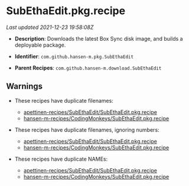 # SubEthaEdit.pkg.recipe

_Last updated 2021-12-23 19:58:08Z_

- **Description**: Downloads the latest Box Sync disk image, and builds a deployable package.

- **Identifier**: `com.github.hansen-m.pkg.SubEthaEdit`

- **Parent Recipes**: `com.github.hansen-m.download.SubEthaEdit`

## Warnings

- These recipes have duplicate filenames:
    - [apettinen-recipes/SubEthaEdit/SubEthaEdit.pkg.recipe](/autopkg-dupe-tracker/apettinen-recipes/SubEthaEdit/SubEthaEdit.pkg.recipe)
    - [hansen-m-recipes/CodingMonkeys/SubEthaEdit.pkg.recipe](/autopkg-dupe-tracker/hansen-m-recipes/CodingMonkeys/SubEthaEdit.pkg.recipe)

- These recipes have duplicate filenames, ignoring numbers:
    - [apettinen-recipes/SubEthaEdit/SubEthaEdit.pkg.recipe](/autopkg-dupe-tracker/apettinen-recipes/SubEthaEdit/SubEthaEdit.pkg.recipe)
    - [hansen-m-recipes/CodingMonkeys/SubEthaEdit.pkg.recipe](/autopkg-dupe-tracker/hansen-m-recipes/CodingMonkeys/SubEthaEdit.pkg.recipe)

- These recipes have duplicate NAMEs:
    - [apettinen-recipes/SubEthaEdit/SubEthaEdit.pkg.recipe](/autopkg-dupe-tracker/apettinen-recipes/SubEthaEdit/SubEthaEdit.pkg.recipe)
    - [hansen-m-recipes/CodingMonkeys/SubEthaEdit.pkg.recipe](/autopkg-dupe-tracker/hansen-m-recipes/CodingMonkeys/SubEthaEdit.pkg.recipe)